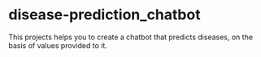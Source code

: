 # disease-prediction_chatbot
This projects helps you to create a chatbot that predicts diseases, on the basis of values provided to it.

